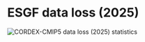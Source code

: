 # ESGF data loss (2025)

![CORDEX-CMIP5 data loss (2025) statistics](https://wcrp-cordex.github.io/cordex-cmip5/cordex_data_loss_2025_piecharts.png)
